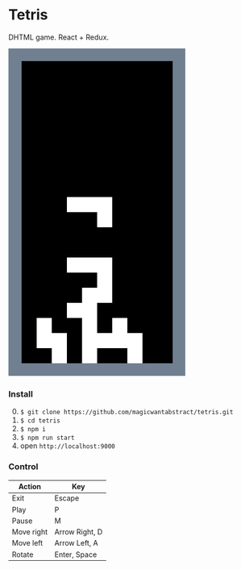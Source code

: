 # Tetris
DHTML game. React + Redux.

![alt text](./screenshot.png "Game")

### Install
0. `$ git clone https://github.com/magicwantabstract/tetris.git`
1. `$ cd tetris`
2. `$ npm i`
3. `$ npm run start`
4. open `http://localhost:9000`

### Control
| Action     | Key            |
|------------|----------------|
| Exit       | Escape         |
| Play       | P              |
| Pause      | M              |
| Move right | Arrow Right, D |
| Move left  | Arrow Left, A  |
| Rotate     | Enter, Space   |
